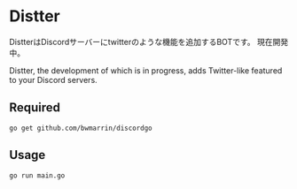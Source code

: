 # Distter
DistterはDiscordサーバーにtwitterのような機能を追加するBOTです。
現在開発中。

Distter, the development of which is in progress, adds Twitter-like featured to your Discord servers.

## Required
`go get github.com/bwmarrin/discordgo`

## Usage
`go run main.go`
